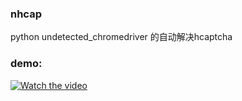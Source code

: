 ### nhcap

python undetected_chromedriver 的自动解决hcaptcha

### demo:

[![Watch the video](https://raw.github.com/GabLeRoux/WebMole/master/ressources/WebMole_Youtube_Video.png)](https://streamable.com/e/bb1wa3)
